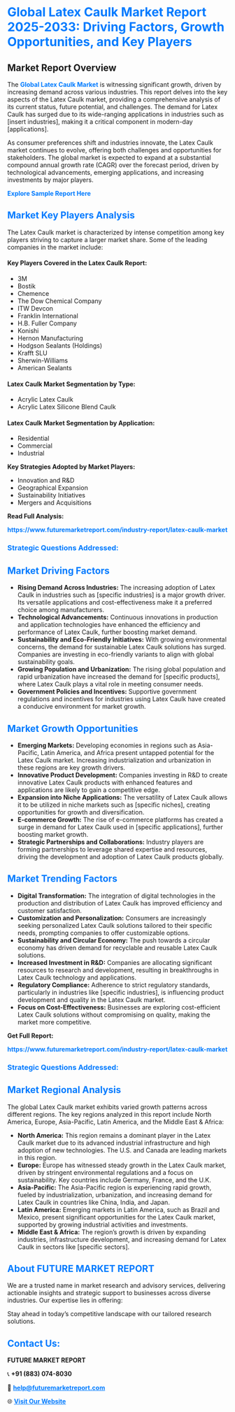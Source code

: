 <h1 style="color: #007BFF;">Global Latex Caulk Market Report 2025-2033: Driving Factors, Growth Opportunities, and Key Players</h1>

<section id="overview">
<h2>Market Report Overview</h2>
<p>The <a href="https://www.futuremarketreport.com/industry-report/latex-caulk-market" style="color: #007BFF; text-decoration: none;"><strong>Global Latex Caulk Market</strong></a> is witnessing significant growth, driven by increasing demand across various industries. This report delves into the key aspects of the Latex Caulk market, providing a comprehensive analysis of its current status, future potential, and challenges. The demand for Latex Caulk has surged due to its wide-ranging applications in industries such as [insert industries], making it a critical component in modern-day [applications].</p>
<p>As consumer preferences shift and industries innovate, the Latex Caulk market continues to evolve, offering both challenges and opportunities for stakeholders. The global market is expected to expand at a substantial compound annual growth rate (CAGR) over the forecast period, driven by technological advancements, emerging applications, and increasing investments by major players.</p>
</section>

<section id="overview">
<p><a href="https://www.futuremarketreport.com/request-sample/reportId=83218" style="color: #007BFF; text-decoration: none;"><strong>Explore Sample Report Here</strong></a></p>
</section>

<section id="key-players">
<h2 style="color: #007BFF;">Market Key Players Analysis</h2>
<p>The Latex Caulk market is characterized by intense competition among key players striving to capture a larger market share. Some of the leading companies in the market include:</p>
<h4>Key Players Covered in the Latex Caulk Report:</h4>
<ul><li>3M</li><li>Bostik</li><li>Chemence</li><li>The Dow Chemical Company</li><li>ITW Devcon</li><li>Franklin International</li><li>H.B. Fuller Company</li><li>Konishi</li><li>Hernon Manufacturing</li><li>Hodgson Sealants (Holdings)</li><li>Krafft SLU</li><li>Sherwin-Williams</li><li>American Sealants</li></ul>
<h4>Latex Caulk Market Segmentation by Type:</h4>
<ul><li>Acrylic Latex Caulk</li><li>Acrylic Latex Silicone Blend Caulk</li></ul>

<h4>Latex Caulk Market Segmentation by Application:</h4>
<ul><li>Residential</li><li>Commercial</li><li>Industrial</li></ul>
<p><strong>Key Strategies Adopted by Market Players:</strong></p>
<ul>
<li>Innovation and R&D</li>
<li>Geographical Expansion</li>
<li>Sustainability Initiatives</li>
<li>Mergers and Acquisitions</li>
</ul>
</section>

<section>
<p><strong>Read Full Analysis: </strong></p><a href="https://www.futuremarketreport.com/industry-report/latex-caulk-market" style="color: #007BFF; text-decoration: none;"><strong>https://www.futuremarketreport.com/industry-report/latex-caulk-market</strong></a>
<h3 style="color: #007BFF;">Strategic Questions Addressed:</h3>
</section>

<section id="driving-factors">
<h2 style="color: #007BFF;">Market Driving Factors</h2>
<ul>
<li><strong>Rising Demand Across Industries:</strong> The increasing adoption of Latex Caulk in industries such as [specific industries] is a major growth driver. Its versatile applications and cost-effectiveness make it a preferred choice among manufacturers.</li>
<li><strong>Technological Advancements:</strong> Continuous innovations in production and application technologies have enhanced the efficiency and performance of Latex Caulk, further boosting market demand.</li>
<li><strong>Sustainability and Eco-Friendly Initiatives:</strong> With growing environmental concerns, the demand for sustainable Latex Caulk solutions has surged. Companies are investing in eco-friendly variants to align with global sustainability goals.</li>
<li><strong>Growing Population and Urbanization:</strong> The rising global population and rapid urbanization have increased the demand for [specific products], where Latex Caulk plays a vital role in meeting consumer needs.</li>
<li><strong>Government Policies and Incentives:</strong> Supportive government regulations and incentives for industries using Latex Caulk have created a conducive environment for market growth.</li>
</ul>
</section>

<section id="growth-opportunities">
<h2 style="color: #007BFF;">Market Growth Opportunities</h2>
<ul>
<li><strong>Emerging Markets:</strong> Developing economies in regions such as Asia-Pacific, Latin America, and Africa present untapped potential for the Latex Caulk market. Increasing industrialization and urbanization in these regions are key growth drivers.</li>
<li><strong>Innovative Product Development:</strong> Companies investing in R&D to create innovative Latex Caulk products with enhanced features and applications are likely to gain a competitive edge.</li>
<li><strong>Expansion into Niche Applications:</strong> The versatility of Latex Caulk allows it to be utilized in niche markets such as [specific niches], creating opportunities for growth and diversification.</li>
<li><strong>E-commerce Growth:</strong> The rise of e-commerce platforms has created a surge in demand for Latex Caulk used in [specific applications], further boosting market growth.</li>
<li><strong>Strategic Partnerships and Collaborations:</strong> Industry players are forming partnerships to leverage shared expertise and resources, driving the development and adoption of Latex Caulk products globally.</li>
</ul>
</section>

<section id="trending-factors">
<h2 style="color: #007BFF;">Market Trending Factors</h2>
<ul>
<li><strong>Digital Transformation:</strong> The integration of digital technologies in the production and distribution of Latex Caulk has improved efficiency and customer satisfaction.</li>
<li><strong>Customization and Personalization:</strong> Consumers are increasingly seeking personalized Latex Caulk solutions tailored to their specific needs, prompting companies to offer customizable options.</li>
<li><strong>Sustainability and Circular Economy:</strong> The push towards a circular economy has driven demand for recyclable and reusable Latex Caulk solutions.</li>
<li><strong>Increased Investment in R&D:</strong> Companies are allocating significant resources to research and development, resulting in breakthroughs in Latex Caulk technology and applications.</li>
<li><strong>Regulatory Compliance:</strong> Adherence to strict regulatory standards, particularly in industries like [specific industries], is influencing product development and quality in the Latex Caulk market.</li>
<li><strong>Focus on Cost-Effectiveness:</strong> Businesses are exploring cost-efficient Latex Caulk solutions without compromising on quality, making the market more competitive.</li>
</ul>
</section>

<section>
<p><strong>Get Full Report: </strong></p><a href="https://www.futuremarketreport.com/industry-report/latex-caulk-market" style="color: #007BFF; text-decoration: none;"><strong>https://www.futuremarketreport.com/industry-report/latex-caulk-market</strong></a>
<h3 style="color: #007BFF;">Strategic Questions Addressed:</h3>
</section>


<section id="regional-analysis">
<h2 style="color: #007BFF;">Market Regional Analysis</h2>
<p>The global Latex Caulk market exhibits varied growth patterns across different regions. The key regions analyzed in this report include North America, Europe, Asia-Pacific, Latin America, and the Middle East & Africa:</p>
<ul>
<li><strong>North America:</strong> This region remains a dominant player in the Latex Caulk market due to its advanced industrial infrastructure and high adoption of new technologies. The U.S. and Canada are leading markets in this region.</li>
<li><strong>Europe:</strong> Europe has witnessed steady growth in the Latex Caulk market, driven by stringent environmental regulations and a focus on sustainability. Key countries include Germany, France, and the U.K.</li>
<li><strong>Asia-Pacific:</strong> The Asia-Pacific region is experiencing rapid growth, fueled by industrialization, urbanization, and increasing demand for Latex Caulk in countries like China, India, and Japan.</li>
<li><strong>Latin America:</strong> Emerging markets in Latin America, such as Brazil and Mexico, present significant opportunities for the Latex Caulk market, supported by growing industrial activities and investments.</li>
<li><strong>Middle East & Africa:</strong> The region’s growth is driven by expanding industries, infrastructure development, and increasing demand for Latex Caulk in sectors like [specific sectors].</li>
</ul>
</section>

<footer>
<h2 style="color: #007BFF;">About FUTURE MARKET REPORT</h2>
<p>We are a trusted name in market research and advisory services, delivering actionable insights and strategic support to businesses across diverse industries. Our expertise lies in offering:</p>

<p>Stay ahead in today’s competitive landscape with our tailored research solutions.</p>

<h2 style="color: #007BFF;">Contact Us:</h2>
<p><strong>FUTURE MARKET REPORT</strong></p>
<p>📞 <strong>+91 (883) 074-8030</strong></p>
<p>📧 <strong><a href="mailto:help@futuremarketreport.com" style="color: #007BFF;">help@futuremarketreport.com</a></strong></p>
<p>🌐 <strong><a href="https://www.futuremarketreport.com/" style="color: #007BFF;">Visit Our Website</a></strong></p>
</footer>